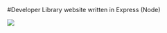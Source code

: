 #Developer Library website written in Express (Node)

<a href="https://codeclimate.com/github/Simbiryan/home-library/maintainability"><img src="https://api.codeclimate.com/v1/badges/8a71a8feddaca8cf7b14/maintainability" /></a>
